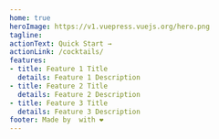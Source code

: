 ```yaml
---
home: true
heroImage: https://v1.vuepress.vuejs.org/hero.png
tagline: 
actionText: Quick Start →
actionLink: /cocktails/
features:
- title: Feature 1 Title
  details: Feature 1 Description
- title: Feature 2 Title
  details: Feature 2 Description
- title: Feature 3 Title
  details: Feature 3 Description
footer: Made by  with ❤️
---
```

